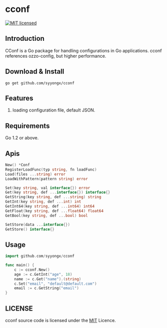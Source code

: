 # cconf
[![MIT licensed][3]][4]

[3]: https://img.shields.io/badge/license-MIT-blue.svg
[4]: LICENSE

## Introduction
CConf is a Go package for handling configurations in Go applications. cconf references ozzo-config, but higher performance.

## Download & Install
```shell
go get github.com/syyongx/cconf
```

## Features
 1. loading configuration file, default JSON.
 
## Requirements
Go 1.2 or above. 
 
## Apis
```go
New() *Conf
RegisterLoadFunc(typ string, fn loadFunc)
Load(files ...string) error
LoadWithPattern(pattern string) error

Set(key string, val interface{}) error
Get(key string, def ...interface{}) interface{}
GetString(key string, def ...string) string
GetInt(key string, def ...int) int
GetInt64(key string, def ...int64) int64
GetFloat(key string, def ...float64) float64
GetBool(key string, def ...bool) bool

SetStore(data ...interface{})
GetStore() interface{}
```

## Usage
```go
import github.com/syyongx/cconf

func main() {
    c := cconf.New()
    age := c.GetInt("age", 18)
    name := c.Get("name").(string)
    c.Set("email", "default@default.com")
    email := c.GetString("email")
}
```

## LICENSE
cconf source code is licensed under the [MIT](https://github.com/syyongx/cconf/blob/master/LICENSE) Licence.
